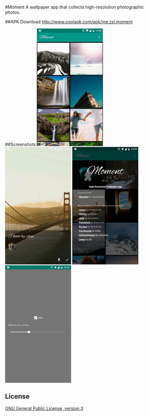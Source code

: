 #Moment
A wallpaper app that collects high-resolution photographic photos.

##APK Download
http://www.coolapk.com/apk/me.zsj.moment

##Screenshots
<img src="screenshots/Screenshot_20170225-144026.png" width="216" height="384">
<img src="screenshots/Screenshot_20170225-144040.png" width="216" height="384">
<img src="screenshots/Screenshot_20170225-144048.png" width="216" height="384">
<img src="screenshots/Screenshot_20170225-144105.png" width="216" height="384">

## License

[GNU General Public License, version 3](LICENSE)
